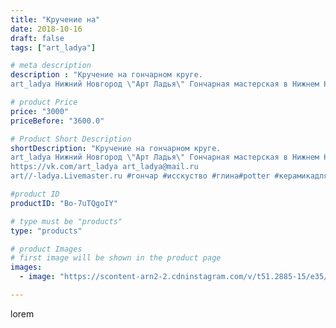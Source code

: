 ```yaml
---
title: "Кручение на"
date: 2018-10-16
draft: false
tags: ["art_ladya"]

# meta description
description : "Кручение на гончарном круге. 
art_ladya Нижний Новгород \"Арт Ладья\" Гончарная мастерская в Нижнем Новгороде. Изготовление керамики и мастер//-классы по обучен"

# product Price
price: "3000"
priceBefore: "3600.0"

# Product Short Description
shortDescription: "Кручение на гончарном круге. 
art_ladya Нижний Новгород \"Арт Ладья\" Гончарная мастерская в Нижнем Новгороде. Изготовление керамики и мастер//-классы по обучению. 
https://vk.com/art_ladya art_ladya@mail.ru 
art//-ladya.Livemaster.ru #гончар #исскуство #глина#potter #керамикадляинтерьера #керамикаручнаяработа #гончарнаямастерская #керамиканазаказ #handmade #посудаизглины #керамика #гончарнаяпосуда #эксклюзивнаякерамика #dishes #decor #ceramicar #nntoday #claygoods #фестиваль #earthenware #ceramic #design #историческаяреконструкция #нижнийновгород #ceramicart #гончарныйкруг #clay #авторскаякерамика"

#product ID
productID: "Bo-7uTQgoIY"

# type must be "products"
type: "products"

# product Images
# first image will be shown in the product page
images:
  - image: "https://scontent-arn2-2.cdninstagram.com/v/t51.2885-15/e35/42952214_2182896828590124_4937282983299723806_n.jpg?se=7&tp=1&_nc_ht=scontent-arn2-2.cdninstagram.com&_nc_cat=100&_nc_ohc=_N8nrt58llgAX9PqrbO&ccb=7-4&oh=938d6e387c2aa5dda4427ed357ba7b53&oe=60854DF7&_nc_sid=86f79a&ig_cache_key=MTg5MTIxMTU2MDA2MDM1NTA5Ng%3D%3D.2-ccb7-4"

---
```

lorem
